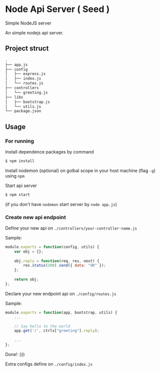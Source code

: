 # Node Api Server ( Seed )
Simple NodeJS server

An simple nodejs api server.

## Project struct

```bash
.
├── app.js
├── config
│   ├── express.js
│   ├── index.js
│   └── routes.js
├── controllers
│   └── greeting.js
├── libs
│   ├── bootstrap.js
│   └── utils.js
└── package.json
```

## Usage

### For running

Install dependence packages by command 

```bash
$ npm install
```

Install nodemon (optional) on golbal scope in your host machine (flag `-g`) using `npm`

Start api server

```bash
$ npm start
```

(if you don't have `nodemon` start server by `node app.js`)

### Create new api endpoint

Define your new api on `./controllers/your-controller-name.js`

Sample:

```javascript
module.exports = function(config, utils) {
    var obj = {};
    
    obj.reply = function(req, res, next) {
        res.status(200).send({ data: "OK" });
    };
    
    return obj;
};
```

Declare your new endpoint api on `./config/routes.js`

Sample:

```javascript
module.exports = function(app, bootstrap, utils) {
    ...

    // Say hello to the world
    app.get('/', ctrls["greeting"].reply);
    
    ...
};

```

Done! :)))

Extra configs define on `./config/index.js`